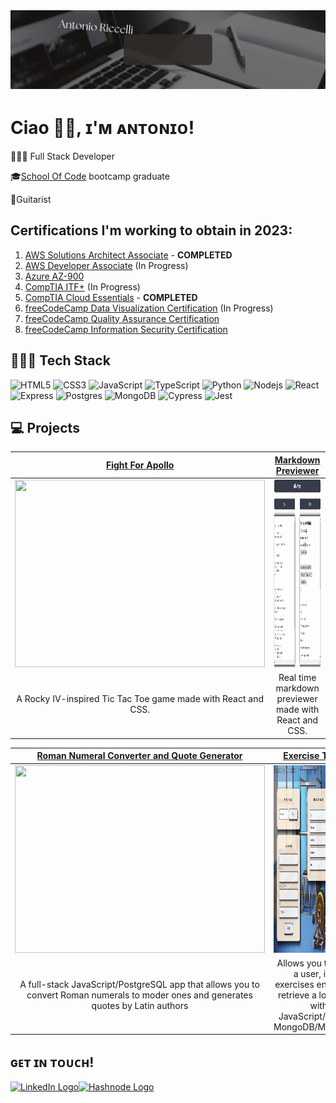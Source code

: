 <img src="banner.gif">

<h1>Ciao 👋🏻, ɪ'ᴍ ᴀɴᴛᴏɴɪᴏ!</h1>
<div>
<p>👨🏻‍💻 Full Stack Developer</p> 
<!-- <p>🕹 Hobbyist Game Developer at <a href="https://trueselfgames.com">True Self Games</a></p> -->
<p> 🎓<a href="https://schoolofcode.co.uk">School Of Code</a> bootcamp graduate</p>
<p> 🎸Guitarist</p>
</div>

<div>
	<h2>Certifications I'm working to obtain in 2023:</h2>
	<ol>			
		<li><a href="https://aws.amazon.com/certification/certified-solutions-architect-associate/?ch=sec&sec=rmg&d=1">AWS Solutions Architect Associate</a> - <b>COMPLETED</b></li>
		<li><a href="https://aws.amazon.com/certification/certified-developer-associate/?ch=sec&sec=rmg&d=1">AWS Developer Associate</a> (In Progress)</li>
		<li><a href="https://learn.microsoft.com/en-us/certifications/exams/az-900/">Azure AZ-900</a></li>
		<li><a href="https://www.comptia.org/certifications/it-fundamentals">CompTIA ITF+</a> (In Progress)</li>
		<li><a href="https://www.comptia.org/certifications/cloud-essentials">CompTIA Cloud Essentials</a> - <b>COMPLETED</b></li>
		<li><a href="https://www.freecodecamp.org/learn/data-visualization/">freeCodeCamp Data Visualization Certification</a> (In Progress)</li>
		<li><a href="https://www.freecodecamp.org/learn/quality-assurance/">freeCodeCamp Quality Assurance Certification</a></li>
		<li><a href="https://www.freecodecamp.org/learn/information-security/">freeCodeCamp Information Security Certification</a></li>
	</ol>
	</div>

## 👨🏻‍💻 Tech Stack

![HTML5](https://img.shields.io/badge/HTML5-E34F26?style=for-the-badge&logo=html5&logoColor=white)
![CSS3](https://img.shields.io/badge/CSS3-1572B6?style=for-the-badge&logo=css3&logoColor=white)
![JavaScript](https://img.shields.io/badge/JavaScript-323330?style=for-the-badge&logo=javascript&logoColor=F7DF1E)
![TypeScript](https://img.shields.io/badge/TypeScript-007ACC?style=for-the-badge&logo=typescript&logoColor=white)
![Python](https://img.shields.io/badge/Python-FFD43B?style=for-the-badge&logo=python&logoColor=306998)
![Nodejs](https://img.shields.io/badge/Node.js-339933?style=for-the-badge&logo=nodedotjs&logoColor=white)
![React](https://img.shields.io/badge/React-20232A?style=for-the-badge&logo=react&logoColor=61DAFB)
![Express](https://img.shields.io/badge/Express.js-404D59?style=for-the-badge)
![Postgres](https://img.shields.io/badge/postgres-%23316192.svg?style=for-the-badge&logo=postgresql&logoColor=white)
![MongoDB](https://img.shields.io/badge/mongodb-%23316192.svg?style=for-the-badge&logo=mongodb&logoColor=green)
![Cypress](https://img.shields.io/badge/-cypress-%23E5E5E5?style=for-the-badge&logo=cypress&logoColor=058a5e)
![Jest](https://img.shields.io/badge/-jest-%23C21325?style=for-the-badge&logo=jest&logoColor=white)

## 💻 Projects

|             <a href="https://github.com/Antonio-Riccelli/fight-for-apollo-ticTacToe">Fight For Apollo<a/>              |            <a href="https://github.com/Antonio-Riccelli/react-markdown-previewer">Markdown Previewer</a>             |
| :--------------------------------------------------------------------------------------------------------------------: | :------------------------------------------------------------------------------------------------------------------: |
| <img src="https://github.com/Antonio-Riccelli/fight-for-apollo-ticTacToe/raw/main/demo.gif" width="400" height="300"/> | <img src="https://github.com/Antonio-Riccelli/react-markdown-previewer/raw/main/demo.gif" width="400" height="300"/> |
|                             A Rocky IV-inspired Tic Tac Toe game made with React and CSS.                              |                                Real time markdown previewer made with React and CSS.                                 |

|                <a href="https://github.com/Antonio-Riccelli/js-roman-numeral-converter">Roman Numeral Converter and Quote Generator</a>                 |                        <a href="https://github.com/Antonio-Riccelli/fcc-exercise-tracker">Exercise Tracker</a>                        |
| :-----------------------------------------------------------------------------------------------------------------------------------------------------: | :-----------------------------------------------------------------------------------------------------------------------------------: |
|          <img src="https://github.com/Antonio-Riccelli/js-roman-numeral-converter/raw/main/public/images/demo4.gif" width="400" height="300"/>          | <img src="https://raw.githubusercontent.com/Antonio-Riccelli/mern-exercise-tracker-frontend/main/demo.gif" width="400" height="300"/> |
| <p width="50%">A full-stack JavaScript/PostgreSQL app that allows you to convert Roman numerals to moder ones and generates quotes by Latin authors</p> |       Allows you to create a user, input exercises entries and retrieve a log. Made with JavaScript/Node.js, MongoDB/Mongoose.        |

## ɢᴇᴛ ɪɴ ᴛᴏᴜᴄʜ!

<a href="https://www.linkedin.com/in/antonioriccelli/" title="LinkedIn"><img src="https://img.shields.io/badge/LinkedIn-0077B5?style=for-the-badge&logo=linkedin&logoColor=white"  alt="LinkedIn Logo"  /></a><a href="https://hashnode.com/@AntonioRiccelli" title="Hashnode"><img src="https://img.shields.io/badge/Hashnode-2962FF?style=for-the-badge&logo=hashnode&logoColor=white"  alt="Hashnode Logo"/></a>
